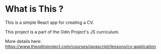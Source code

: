 # What is This ?

This is a simple React app for creating a CV.

This project is a part of the Odin Project's JS curriculum.

More details here:
https://www.theodinproject.com/courses/javascript/lessons/cv-application

